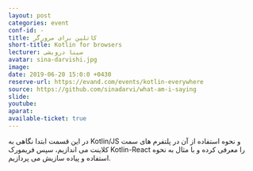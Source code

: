 ```yaml
---
layout: post
categories: event
conf-id: -
title: کاتلین برای مرورگر
short-title: Kotlin for browsers
lecturer: سینا درویشی
avatar: sina-darvishi.jpg
image: 
date: 2019-06-20 15:0:0 +0430
reserve-url: https://evand.com/events/kotlin-everywhere
source: https://github.com/sinadarvi/what-am-i-saying
slide: 
youtube: 
aparat: 
available-ticket: true
---
```

در این قسمت ابتدا نگاهی به Kotlin/JS و نحوه استفاده از آن در پلتفرم های سمت کلاینت می اندازیم، سپس فریمورک Kotlin-React را معرفی کرده و با مثال به نحوه استفاده و پیاده سازیش می پردازیم.